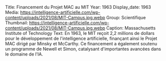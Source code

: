 Title: Financement du Projet MAC au MIT
Year: 1963
Display_date: 1963
Media: https://intelligence-artificielle.com/wp-content/uploads/2021/08/MIT-Campus.jpg.webp
Group: Scientifique
Thumbnail: https://intelligence-artificielle.com/wp-content/uploads/2021/08/MIT-Campus.jpg.webp
Caption: Massachusetts Institute of Technology
Text: En 1963, le MIT reçoit 2,2 millions de dollars pour le développement de l'intelligence artificielle, finançant ainsi le Projet MAC dirigé par Minsky et McCarthy. Ce financement a également soutenu un programme de Newell et Simon, catalysant d'importantes avancées dans le domaine de l'IA.